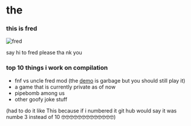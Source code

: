 # the


### this is fred
![fred](https://user-images.githubusercontent.com/77080832/198335065-333b6106-8571-4f66-b21f-6a59b41868df.png)

say hi to fred please tha nk you

### top 10 things i work on compilation

* fnf vs uncle fred mod (the [demo](https://gamebanana.com/wips/63859) is garbage but you should still play it)
* a game that is currently private as of now
* pipebomb among us
* other goofy joke stuff

(had to do it like This because if i numbered it git hub would say it was numbe 3 instead of 10 🤓🤓🤓🤓🤓🤓🤓🤓🤓🤓🤓🤓🤓)
